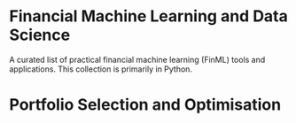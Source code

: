 # Financial Machine Learning and Data Science
A curated list of practical financial machine learning (FinML) tools and applications. This collection is primarily in Python.
# Portfolio Selection and Optimisation
